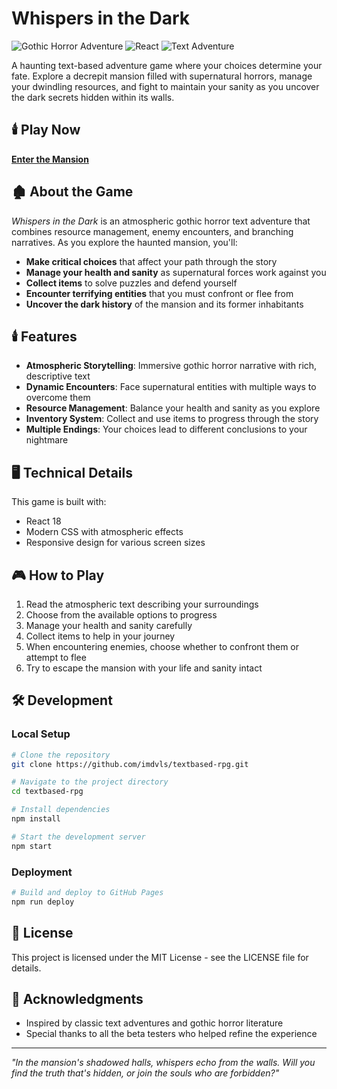 # Whispers in the Dark

![Gothic Horror Adventure](https://img.shields.io/badge/Genre-Gothic%20Horror-8A0707)
![React](https://img.shields.io/badge/Built%20with-React-61DAFB)
![Text Adventure](https://img.shields.io/badge/Type-Text%20Adventure-333333)

A haunting text-based adventure game where your choices determine your fate. Explore a decrepit mansion filled with supernatural horrors, manage your dwindling resources, and fight to maintain your sanity as you uncover the dark secrets hidden within its walls.

## 🕯️ Play Now

[**Enter the Mansion**](https://imdvls.github.io/textbased-rpg/)

## 🏚️ About the Game

*Whispers in the Dark* is an atmospheric gothic horror text adventure that combines resource management, enemy encounters, and branching narratives. As you explore the haunted mansion, you'll:

- **Make critical choices** that affect your path through the story
- **Manage your health and sanity** as supernatural forces work against you
- **Collect items** to solve puzzles and defend yourself
- **Encounter terrifying entities** that you must confront or flee from
- **Uncover the dark history** of the mansion and its former inhabitants

## 🕯️ Features

- **Atmospheric Storytelling**: Immersive gothic horror narrative with rich, descriptive text
- **Dynamic Encounters**: Face supernatural entities with multiple ways to overcome them
- **Resource Management**: Balance your health and sanity as you explore
- **Inventory System**: Collect and use items to progress through the story
- **Multiple Endings**: Your choices lead to different conclusions to your nightmare

## 🖥️ Technical Details

This game is built with:
- React 18
- Modern CSS with atmospheric effects
- Responsive design for various screen sizes

## 🎮 How to Play

1. Read the atmospheric text describing your surroundings
2. Choose from the available options to progress
3. Manage your health and sanity carefully
4. Collect items to help in your journey
5. When encountering enemies, choose whether to confront them or attempt to flee
6. Try to escape the mansion with your life and sanity intact

## 🛠️ Development

### Local Setup

```bash
# Clone the repository
git clone https://github.com/imdvls/textbased-rpg.git

# Navigate to the project directory
cd textbased-rpg

# Install dependencies
npm install

# Start the development server
npm start
```

### Deployment

```bash
# Build and deploy to GitHub Pages
npm run deploy
```

## 📝 License

This project is licensed under the MIT License - see the LICENSE file for details.

## 🙏 Acknowledgments

- Inspired by classic text adventures and gothic horror literature
- Special thanks to all the beta testers who helped refine the experience

---

*"In the mansion's shadowed halls, whispers echo from the walls. Will you find the truth that's hidden, or join the souls who are forbidden?"*
